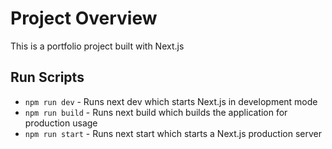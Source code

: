 # Project Overview
This is a portfolio project built with Next.js

## Run Scripts
- `npm run dev` - Runs next dev which starts Next.js in development mode
- `npm run build` - Runs next build which builds the application for production usage
- `npm run start` - Runs next start which starts a Next.js production server
